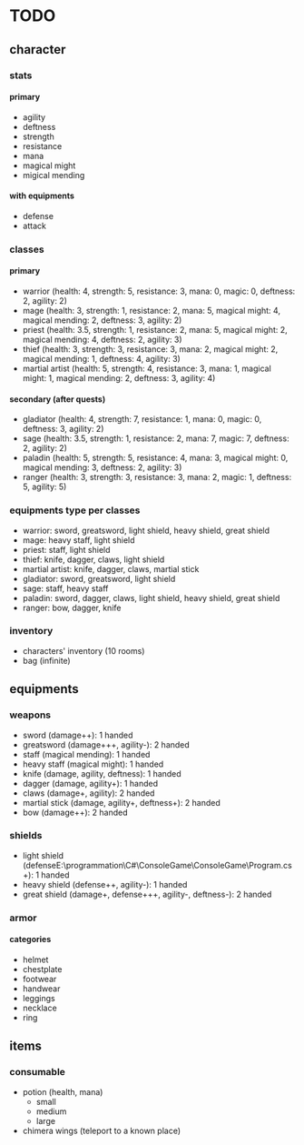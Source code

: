 ﻿# TODO

## character

### stats
#### primary
* agility
* deftness
* strength
* resistance
* mana
* magical might
* migical mending
#### with equipments
* defense
* attack

### classes

#### primary
* warrior (health: 4, strength: 5, resistance: 3, mana: 0, magic: 0, deftness: 2, agility: 2)
* mage (health: 3, strength: 1, resistance: 2, mana: 5, magical might: 4, magical mending: 2, deftness: 3, agility: 2)
* priest (health: 3.5, strength: 1, resistance: 2, mana: 5, magical might: 2, magical mending: 4, deftness: 2, agility: 3)
* thief (health: 3, strength: 3, resistance: 3, mana: 2, magical might: 2, magical mending: 1, deftness: 4, agility: 3)
* martial artist (health: 5, strength: 4, resistance: 3, mana: 1, magical might: 1, magical mending: 2, deftness: 3, agility: 4)

#### secondary (after quests)
* gladiator (health: 4, strength: 7, resistance: 1, mana: 0, magic: 0, deftness: 3, agility: 2)
* sage (health: 3.5, strength: 1, resistance: 2, mana: 7, magic: 7, deftness: 2, agility: 2)
* paladin (health: 5, strength: 5, resistance: 4, mana: 3, magical might: 0, magical mending: 3, deftness: 2, agility: 3)
* ranger (health: 3, strength: 3, resistance: 3, mana: 2, magic: 1, deftness: 5, agility: 5)

### equipments type per classes
* warrior: sword, greatsword, light shield, heavy shield, great shield
* mage: heavy staff, light shield
* priest: staff, light shield
* thief: knife, dagger, claws, light shield
* martial artist: knife, dagger, claws, martial stick
* gladiator: sword, greatsword, light shield
* sage: staff, heavy staff
* paladin: sword, dagger, claws, light shield, heavy shield, great shield
* ranger: bow, dagger, knife


### inventory
* characters' inventory (10 rooms)
* bag (infinite)

## equipments

### weapons
* sword (damage++): 1 handed
* greatsword (damage+++, agility-): 2 handed
* staff (magical mending): 1 handed
* heavy staff (magical might): 1 handed
* knife (damage, agility, deftness): 1 handed
* dagger (damage, agility+): 1 handed
* claws (damage+, agility): 2 handed
* martial stick (damage, agility+, deftness+): 2 handed
* bow (damage++): 2 handed

### shields
* light shield (defenseE:\programmation\C#\ConsoleGame\ConsoleGame\Program.cs+): 1 handed
* heavy shield (defense++, agility-): 1 handed
* great shield (damage+, defense+++, agility-, deftness-): 2 handed

### armor
#### categories
* helmet
* chestplate
* footwear
* handwear
* leggings
* necklace
* ring

## items
### consumable
* potion (health, mana)
	* small
	* medium
	* large
* chimera wings (teleport to a known place)
